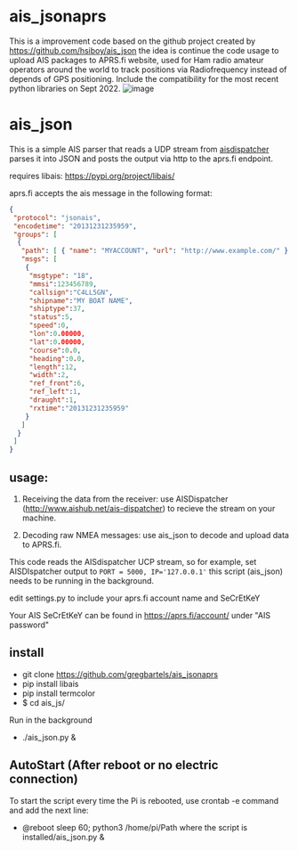 # ais_jsonaprs
This is a improvement code based on the  github project created by https://github.com/hsiboy/ais_json  the idea is continue the code usage to upload  AIS packages to   APRS.fi website, used for Ham radio amateur operators around the world to track positions via Radiofrequency instead of depends of GPS positioning.  Include the compatibility for the most recent python libraries on  Sept 2022.
![image](https://user-images.githubusercontent.com/78452640/188517022-1bec816e-5fe4-4b1d-b0ec-25d2ff0cf503.png)


# ais_json

This is a simple AIS parser that reads a UDP stream from [aisdispatcher](http://www.aishub.net/ais-dispatcher) parses it into JSON and posts the output via http to the aprs.fi endpoint.

requires libais: https://pypi.org/project/libais/

aprs.fi accepts the ais message in the following format:

```json
{
 "protocol": "jsonais",
 "encodetime": "20131231235959",
 "groups": [
  {
   "path": [ { "name": "MYACCOUNT", "url": "http://www.example.com/" } ],
   "msgs": [
    {
     "msgtype": "18",
     "mmsi":123456789,
     "callsign":"C4LL5GN",
     "shipname":"MY BOAT NAME",
     "shiptype":37,
     "status":5,
     "speed":0,
     "lon":0.00000,
     "lat":0.00000,
     "course":0.0,
     "heading":0.0,
     "length":12,
     "width":2,
     "ref_front":6,
     "ref_left":1,
     "draught":1,
     "rxtime":"20131231235959"
    }
   ]
  }
 ]
}
```

## usage:

1. Receiving the data from the receiver: use AISDispatcher (http://www.aishub.net/ais-dispatcher)  to recieve the stream on your machine.

2. Decoding raw NMEA messages: use ais_json to decode and upload data to APRS.fi. 

This code reads the AISdispatcher UCP stream, so for example, set AISDIspatcher output to  `PORT = 5000, IP='127.0.0.1'` this script  (ais_json) needs to be running in the background.

edit settings.py to include your aprs.fi account name and SeCrEtKeY

Your AIS SeCrEtKeY can be found in https://aprs.fi/account/ under "AIS password"


## install

* git clone https://github.com/gregbartels/ais_jsonaprs
* pip install libais
* pip install termcolor
* $ cd ais_js/

Run in the background
* ./ais_json.py &

## AutoStart (After reboot or no electric connection)
To start the script every time the Pi is rebooted, use crontab -e command and add the next line:

* @reboot sleep 60; python3 /home/pi/Path where the script is installed/ais_json.py &           
